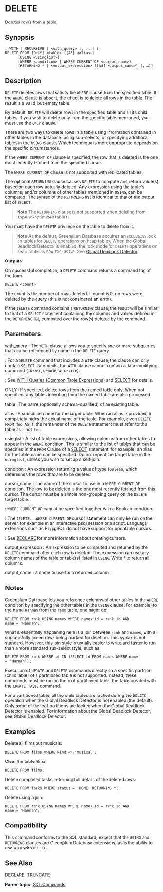# DELETE 

Deletes rows from a table.

## <a id="section2"></a>Synopsis 

``` {#sql_command_synopsis}
[ WITH [ RECURSIVE ] <with_query> [, ...] ]
DELETE FROM [ONLY] <table> [[AS] <alias>]
      [USING <usinglist>]
      [WHERE <condition> | WHERE CURRENT OF <cursor_name>]
      [RETURNING * | <output_expression> [[AS] <output_name>] [, …]]
```

## <a id="section3"></a>Description 

`DELETE` deletes rows that satisfy the `WHERE` clause from the specified table. If the `WHERE` clause is absent, the effect is to delete all rows in the table. The result is a valid, but empty table.

By default, `DELETE` will delete rows in the specified table and all its child tables. If you wish to delete only from the specific table mentioned, you must use the `ONLY` clause.

There are two ways to delete rows in a table using information contained in other tables in the database: using sub-selects, or specifying additional tables in the `USING` clause. Which technique is more appropriate depends on the specific circumstances.

If the `WHERE CURRENT OF` clause is specified, the row that is deleted is the one most recently fetched from the specified cursor.

The `WHERE CURRENT OF` clause is not supported with replicated tables.

The optional `RETURNING` clause causes `DELETE` to compute and return value\(s\) based on each row actually deleted. Any expression using the table's columns, and/or columns of other tables mentioned in `USING`, can be computed. The syntax of the `RETURNING` list is identical to that of the output list of `SELECT`.

> **Note** The `RETURNING` clause is not supported when deleting from append-optimized tables.

You must have the `DELETE` privilege on the table to delete from it.

> **Note** As the default, Greenplum Database acquires an `EXCLUSIVE` lock on tables for `DELETE` operations on heap tables. When the Global Deadlock Detector is enabled, the lock mode for `DELETE` operations on heap tables is `ROW EXCLUSIVE`. See [Global Deadlock Detector](../../admin_guide/dml.html#topic_gdd).

**Outputs**

On successful completion, a `DELETE` command returns a command tag of the form

```
DELETE <count>
```

The count is the number of rows deleted. If count is 0, no rows were deleted by the query \(this is not considered an error\).

If the `DELETE` command contains a `RETURNING` clause, the result will be similar to that of a `SELECT` statement containing the columns and values defined in the `RETURNING` list, computed over the row\(s\) deleted by the command.

## <a id="section5"></a>Parameters 

with\_query
:   The `WITH` clause allows you to specify one or more subqueries that can be referenced by name in the `DELETE` query.

:   For a `DELETE` command that includes a `WITH` clause, the clause can only contain `SELECT` statements, the `WITH` clause cannot contain a data-modifying command \(`INSERT`, `UPDATE`, or `DELETE`\).

:   See [WITH Queries \(Common Table Expressions\)](../../admin_guide/query/topics/CTE-query.html#topic_zhs_r1s_w1b) and [SELECT](SELECT.html) for details.

ONLY
:   If specified, delete rows from the named table only. When not specified, any tables inheriting from the named table are also processed.

table
:   The name \(optionally schema-qualified\) of an existing table.

alias
:   A substitute name for the target table. When an alias is provided, it completely hides the actual name of the table. For example, given `DELETE FROM foo AS f`, the remainder of the `DELETE` statement must refer to this table as `f` not `foo`.

usinglist
:   A list of table expressions, allowing columns from other tables to appear in the `WHERE` condition. This is similar to the list of tables that can be specified in the `FROM` Clause of a [SELECT](SELECT.html) statement; for example, an alias for the table name can be specified. Do not repeat the target table in the `usinglist`, unless you wish to set up a self-join.

condition
:   An expression returning a value of type `boolean`, which determines the rows that are to be deleted.

cursor\_name
:   The name of the cursor to use in a `WHERE CURRENT OF` condition. The row to be deleted is the one most recently fetched from this cursor. The cursor must be a simple non-grouping query on the `DELETE` target table.

:   `WHERE CURRENT OF` cannot be specified together with a Boolean condition.

:   The `DELETE...WHERE CURRENT OF` cursor statement can only be run on the server, for example in an interactive psql session or a script. Language extensions such as PL/pgSQL do not have support for updatable cursors.

:   See [DECLARE](DECLARE.html) for more information about creating cursors.

output\_expression
:   An expression to be computed and returned by the `DELETE` command after each row is deleted. The expression can use any column names of the table or table\(s\) listed in `USING`. Write \* to return all columns.

output\_name
:   A name to use for a returned column.

## <a id="section6"></a>Notes 

Greenplum Database lets you reference columns of other tables in the `WHERE` condition by specifying the other tables in the `USING` clause. For example, to the name `Hannah` from the `rank` table, one might do:

```
DELETE FROM rank USING names WHERE names.id = rank.id AND 
name = 'Hannah';
```

What is essentially happening here is a join between `rank` and `names`, with all successfully joined rows being marked for deletion. This syntax is not standard. However, this join style is usually easier to write and faster to run than a more standard sub-select style, such as:

```
DELETE FROM rank WHERE id IN (SELECT id FROM names WHERE name 
= 'Hannah');
```

Execution of `UPDATE` and `DELETE` commands directly on a specific partition \(child table\) of a partitioned table is not supported. Instead, these commands must be run on the root partitioned table, the table created with the `CREATE TABLE` command.

For a partitioned table, all the child tables are locked during the `DELETE` operation when the Global Deadlock Detector is not enabled \(the default\). Only some of the leaf partitions are locked when the Global Deadlock Detector is enabled. For information about the Global Deadlock Detector, see [Global Deadlock Detector](../../admin_guide/dml.html#topic_gdd).

## <a id="section7"></a>Examples 

Delete all films but musicals:

```
DELETE FROM films WHERE kind <> 'Musical';
```

Clear the table films:

```
DELETE FROM films;
```

Delete completed tasks, returning full details of the deleted rows:

```
DELETE FROM tasks WHERE status = 'DONE' RETURNING *;
```

Delete using a join:

```
DELETE FROM rank USING names WHERE names.id = rank.id AND 
name = 'Hannah';
```

## <a id="section8"></a>Compatibility 

This command conforms to the SQL standard, except that the `USING` and `RETURNING` clauses are Greenplum Database extensions, as is the ability to use `WITH` with `DELETE`.

## <a id="section9"></a>See Also 

[DECLARE](DECLARE.html), [TRUNCATE](TRUNCATE.html)

**Parent topic:** [SQL Commands](../sql_commands/sql_ref.html)

